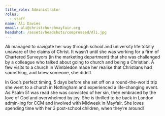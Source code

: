 ```yaml
---
title_role: Administrator
roles:
  - staff
name: Ali Davies
email: ali@christchurchmayfair.org
headshot: /assets/headshots/compressed/Ali.jpg
---
```

Ali managed to navigate her way through school and university life totally unaware of the claims of Christ. It wasn’t until she was working for a firm of Chartered Surveyors (in the marketing department) that she was challenged by a colleague who talked about going to church and being a Christian. A few visits to a church in Wimbledon made her realise that Christians had something, and knew someone, she didn’t.

In God’s perfect timing, 5 days before she set off on a round-the-world trip she went to a church in Nottingham and experienced a life-changing event.  As Psalm 51 was read she was convicted of her sin, then embraced by the love of God and overwhelmed by joy.  She is thrilled to be back in London admin-ing for CCM and involved with Midweek in Mayfair. She loves spending time with her 3 post-school children, when they’re around!